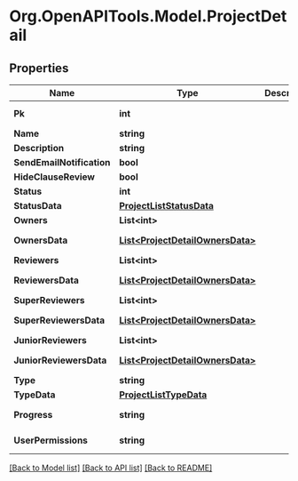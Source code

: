 
# Org.OpenAPITools.Model.ProjectDetail

## Properties

Name | Type | Description | Notes
------------ | ------------- | ------------- | -------------
**Pk** | **int** |  | [optional] [readonly] 
**Name** | **string** |  | 
**Description** | **string** |  | [optional] 
**SendEmailNotification** | **bool** |  | [optional] 
**HideClauseReview** | **bool** |  | [optional] 
**Status** | **int** |  | [optional] 
**StatusData** | [**ProjectListStatusData**](ProjectListStatusData.md) |  | [optional] 
**Owners** | **List&lt;int&gt;** |  | [optional] 
**OwnersData** | [**List&lt;ProjectDetailOwnersData&gt;**](ProjectDetailOwnersData.md) |  | [optional] [readonly] 
**Reviewers** | **List&lt;int&gt;** |  | [optional] 
**ReviewersData** | [**List&lt;ProjectDetailOwnersData&gt;**](ProjectDetailOwnersData.md) |  | [optional] [readonly] 
**SuperReviewers** | **List&lt;int&gt;** |  | [optional] 
**SuperReviewersData** | [**List&lt;ProjectDetailOwnersData&gt;**](ProjectDetailOwnersData.md) |  | [optional] [readonly] 
**JuniorReviewers** | **List&lt;int&gt;** |  | [optional] 
**JuniorReviewersData** | [**List&lt;ProjectDetailOwnersData&gt;**](ProjectDetailOwnersData.md) |  | [optional] [readonly] 
**Type** | **string** |  | [optional] 
**TypeData** | [**ProjectListTypeData**](ProjectListTypeData.md) |  | 
**Progress** | **string** |  | [optional] [readonly] 
**UserPermissions** | **string** |  | [optional] [readonly] 

[[Back to Model list]](../README.md#documentation-for-models)
[[Back to API list]](../README.md#documentation-for-api-endpoints)
[[Back to README]](../README.md)

